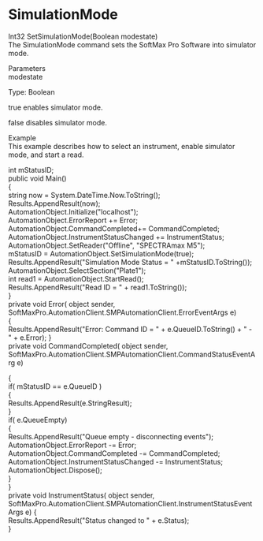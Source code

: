 # SimulationMode

Int32 SetSimulationMode(Boolean modestate)\
The SimulationMode command sets the SoftMax Pro Software into simulator mode.

Parameters\
modestate

Type: Boolean

true enables simulator mode.

false disables simulator mode.

Example\
This example describes how to select an instrument, enable simulator mode, and start a read.

int mStatusID;\
public void Main()\
{\
string now = System.DateTime.Now.ToString();\
Results.AppendResult(now);\
AutomationObject.Initialize("localhost");\
AutomationObject.ErrorReport += Error;\
AutomationObject.CommandCompleted+= CommandCompleted;\
AutomationObject.InstrumentStatusChanged += InstrumentStatus;\
AutomationObject.SetReader("Offline", "SPECTRAmax M5");\
mStatusID = AutomationObject.SetSimulationMode(true);\
Results.AppendResult("Simulation Mode Status = " +mStatusID.ToString());\
AutomationObject.SelectSection("Plate1");\
int read1 = AutomationObject.StartRead();\
Results.AppendResult("Read ID = " + read1.ToString());\
}\
private void Error( object sender,\
SoftMaxPro.AutomationClient.SMPAutomationClient.ErrorEventArgs e)\
{\
Results.AppendResult("Error: Command ID = " + e.QueueID.ToString() + " - " + e.Error); }\
private void CommandCompleted( object sender,\
SoftMaxPro.AutomationClient.SMPAutomationClient.CommandStatusEventArg e)

{\
if( mStatusID == e.QueueID )\
{\
Results.AppendResult(e.StringResult);\
}\
if( e.QueueEmpty)\
{\
Results.AppendResult("Queue empty - disconnecting events");\
AutomationObject.ErrorReport -= Error;\
AutomationObject.CommandCompleted -= CommandCompleted;\
AutomationObject.InstrumentStatusChanged -= InstrumentStatus;\
AutomationObject.Dispose();\
}\
}\
private void InstrumentStatus( object sender,\
SoftMaxPro.AutomationClient.SMPAutomationClient.InstrumentStatusEventArgs e) {\
Results.AppendResult("Status changed to " + e.Status);\
}
